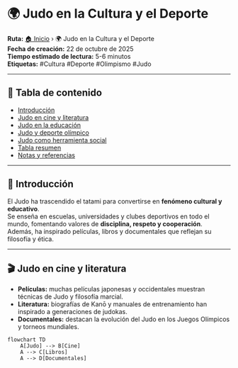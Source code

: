 # 🌍 Judo en la Cultura y el Deporte

**Ruta:** [🏠 Inicio](index.md) › 🌍 Judo en la Cultura y el Deporte  
**Fecha de creación:** 22 de octubre de 2025  
**Tiempo estimado de lectura:** 5-6 minutos  
**Etiquetas:** #Cultura #Deporte #Olimpismo #Judo  

---

## 📑 Tabla de contenido
- [Introducción](introducción5.md)
- [Judo en cine y literatura](judo-en-cine.md)
- [Judo en la educación](judo-en-la-educación.md)
- [Judo y deporte olímpico](judo-y-deporte-olímpico.md)
- [Judo como herramienta social](judo-como-herramienta.md)
- [Tabla resumen](tabla-resumen.md)
- [Notas y referencias](notas-y-referencias5.md)

---

## 🏯 Introducción

El Judo ha trascendido el tatami para convertirse en **fenómeno cultural y educativo**.  
Se enseña en escuelas, universidades y clubes deportivos en todo el mundo, fomentando valores de **disciplina, respeto y cooperación**.  
Además, ha inspirado películas, libros y documentales que reflejan su filosofía y ética.

---

## 🎬 Judo en cine y literatura

- **Películas:** muchas películas japonesas y occidentales muestran técnicas de Judo y filosofía marcial.  
- **Literatura:** biografías de Kanō y manuales de entrenamiento han inspirado a generaciones de judokas.  
- **Documentales:** destacan la evolución del Judo en los Juegos Olímpicos y torneos mundiales.

```mermaid
flowchart TD
    A[Judo] --> B[Cine]
    A --> C[Libros]
    A --> D[Documentales]
